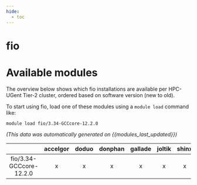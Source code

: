 ```yaml
---
hide:
  - toc
---
```


fio
===

# Available modules


The overview below shows which fio installations are available per HPC-UGent Tier-2 cluster, ordered based on software version (new to old).

To start using fio, load one of these modules using a `module load` command like:

```shell
module load fio/3.34-GCCcore-12.2.0
```

*(This data was automatically generated on {{modules_last_updated}})*  

| |accelgor|doduo|donphan|gallade|joltik|shinx|skitty|
| :---: | :---: | :---: | :---: | :---: | :---: | :---: | :---: |
|fio/3.34-GCCcore-12.2.0|x|x|x|x|x|x|x|
